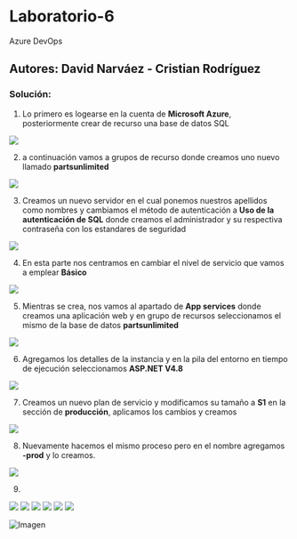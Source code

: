 # Laboratorio-6
Azure DevOps

## Autores: David Narváez - Cristian Rodríguez

### Solución:

1. Lo primero es logearse en la cuenta de **Microsoft Azure**, posteriormente crear de recurso una base de datos SQL 

![](./images/1.png)

2. a continuación vamos a grupos de recurso donde creamos uno nuevo llamado **partsunlimited**

![](./images/2.png)

3. Creamos un nuevo servidor en el cual ponemos nuestros apellidos como nombres y cambiamos el método de autenticación
a **Uso de la autenticación de SQL** donde creamos el administrador y su respectiva contraseña con los estandares de 
seguridad

![](./images/3.png)

4. En esta parte nos centramos en cambiar el nivel de servicio que vamos a emplear **Básico**

![](./images/4.png)

5. Mientras se crea, nos vamos al apartado de **App services** donde creamos una aplicación web y en grupo de recursos
seleccionamos el mismo de la base de datos **partsunlimited**

![](./images/5.png)

6. Agregamos los detalles de la instancia y en la pila del entorno en tiempo de ejecución seleccionamos **ASP.NET V4.8**

![](./images/6.png)

7. Creamos un nuevo plan de servicio y modificamos su tamaño a **S1** en la sección de **producción**, aplicamos los cambios y creamos

![](./images/7.png)

8. Nuevamente hacemos el mismo proceso pero en el nombre agregamos **-prod** y lo creamos.

![](./images/8.png)

9. 
![](./images/2.png)
![](./images/2.png)
![](./images/2.png)
![](./images/2.png)
![](./images/2.png)
![](./images/2.png)


![Imagen](https://github.com/Art2416/Laboratorio-6/blob/master/images/name.jpg)
